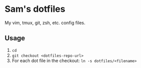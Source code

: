 Sam's dotfiles
==============

My vim, tmux, git, zsh, etc. config files.

Usage
-----

1. `cd`
1. `git checkout <dotfiles-repo-url>`
1. For each dot file in the checkout: `ln -s dotfiles/<filename>`

